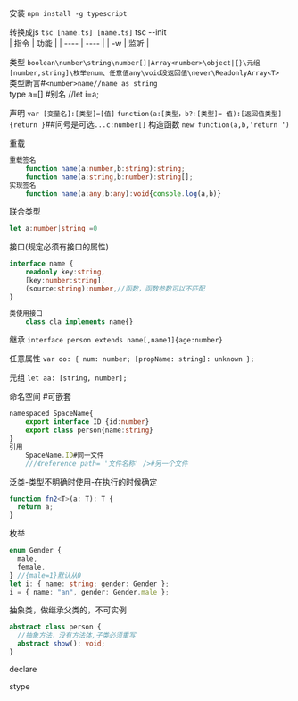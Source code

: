 安装
	`npm install -g typescript`

转换成js
	`tsc [name.ts] [name.ts]`
	tsc --init  
| 指令 | 功能 |
| ---- | ---- |
| -w   | 监听 | 

类型
`boolean\number\string\number[]|Array<number>\object|{}\元组[number,string]\枚举enum、任意值any\void没返回值\never\ReadonlyArray<T>`  
类型断言#`<number>name//name as string`  
type a=[] #别名 //let i=a;

声明
	`var [变量名]:[类型]=[值]`
	`function(a:[类型，b?:[类型]= 值):[返回值类型]{return }`##问号是可选`...c:number[]`
	构造函数 `new function(a,b,'return ')`  
	
重载
```ts
重载签名
	function name(a:number,b:string):string;
	function name(a:string,b:number):string[];
实现签名
	function name(a:any,b:any):void{console.log(a,b)}
```

联合类型
```ts
let a:number|string =0
```

接口(规定必须有接口的属性)
```ts
interface name {
	readonly key:string,
	[key:number:string],
	(source:string):number,//函数，函数参数可以不匹配
}

类使用接口
	class cla implements name{}
```

继承
`interface person extends name[,name1]{age:number}` 

任意属性
`var oo: { num: number; [propName: string]: unknown };`

元组
`let aa: [string, number];`

命名空间  #可嵌套
```ts
namespaced SpaceName{
	export interface ID {id:number}
	export class person{name:string}
}
引用
	SpaceName.ID#同一文件
	///《reference path= '文件名称' />#另一个文件
```

泛类-类型不明确时使用-在执行的时候确定
```ts
function fn2<T>(a: T): T {
  return a;
}
```

枚举
```ts
enum Gender {
  male,
  female,
} //{male=1}默认从0
let i: { name: string; gender: Gender };
i = { name: "an", gender: Gender.male };
```

抽象类，做继承父类的，不可实例
```ts
abstract class person {
  //抽象方法，没有方法体,子类必须重写
  abstract show(): void;
}
```

declare


stype